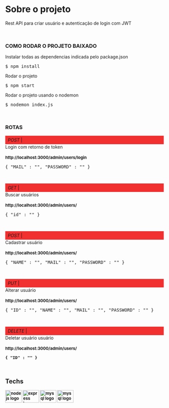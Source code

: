 <h1 align="left">Sobre o projeto</h1>

<p align="left">Rest API para criar usuário e autenticação de login com JWT</p>
<br>
<h3 align="left">COMO RODAR O PROJETO BAIXADO</h3>

<p align="left">Instalar todas as dependencias indicada pelo package.json <br>
<div class="highlight highlight-text-shell-session notranslate position-relative overflow-auto" dir="auto">
  <pre>$ <span class="pl-s1">npm install</span></pre>
</div>

Rodar o projeto<br>

<div class="highlight highlight-text-shell-session notranslate position-relative overflow-auto" dir="auto">
  <pre>$ <span class="pl-s1">npm start</span></pre>
</div>

Rodar o projeto usando o nodemon <br>
<div class="highlight highlight-text-shell-session notranslate position-relative overflow-auto" dir="auto">
  <pre>$ <span class="pl-s1">nodemon index.js</span></pre>
</div>
</p>

<br>

<h3 align="left">ROTAS</h3>

<p align="left"><span style="display: block; padding: 5px 8px; background-color: #F13030"><i>POST </i> |</span>  Login com retorno de token<br><br><strong style="font-size: 13px;">http://localhost:3000/admin/users/login</strong><br>
  <div class="highlight highlight-text-shell-session notranslate position-relative overflow-auto" dir="auto">
    <pre><span class="pl-s1">{ "MAIL" : "", "PASSWORD" : "" }</span></pre>
  </div>
</p>
<br>
<p align="left"><span style="display: block; padding: 5px 8px; background-color: #F13030"><i>GET</i> |</span> Buscar usuários<br><br><strong style="font-size: 13px;">http://localhost:3000/admin/users/</strong><br>
  <div class="highlight highlight-text-shell-session notranslate position-relative overflow-auto" dir="auto">
    <pre><span class="pl-s1">{ "id" : "" }</span></pre>
  </div>
</p>
<br>
<p align="left"><span style="display: block; padding: 5px 8px; background-color: #F13030"><i>POST</i> |</span> Cadastrar usuário<br><br><strong style="font-size: 13px;">http://localhost:3000/admin/users/</strong><br>
  <div class="highlight highlight-text-shell-session notranslate position-relative overflow-auto" dir="auto">
    <pre><span class="pl-s1">{ "NAME" : "", "MAIL" : "", "PASSWORD" : "" }</span></pre>
  </div>
</p>
<br>
<p align="left"><span style="display: block; padding: 5px 8px; background-color: #F13030"><i>PUT</i> |</span> Alterar usuário<br><br><strong style="font-size: 13px;">http://localhost:3000/admin/users/</strong><br>
  <div class="highlight highlight-text-shell-session notranslate position-relative overflow-auto" dir="auto">
    <pre><span class="pl-s1">{ "ID" : "", "NAME" : "", "MAIL" : "", "PASSWORD" : "" }</span></pre>
  </div>
</p>
<br>
<p align="left"><span style="display: block; padding: 5px 8px; background-color: #F13030"><i>DELETE</i> |</span> Deletar usuário usuário<br><br><strong style="font-size: 13px;">http://localhost:3000/admin/users/<strong><br>
  <div class="highlight highlight-text-shell-session notranslate position-relative overflow-auto" dir="auto">
    <pre><span class="pl-s1">{ "ID" : "" }</span></pre>
  </div>
</p>
<br>
<h2 align="left">Techs</h2>

<div align="left">
  <img src="https://cdn.jsdelivr.net/gh/devicons/devicon/icons/nodejs/nodejs-original.svg" height="40" width="52" alt="nodejs logo"  />
  <img src="https://cdn.jsdelivr.net/gh/devicons/devicon/icons/express/express-original.svg" height="40" width="52" alt="express logo"  />
  <img src="https://cdn.jsdelivr.net/gh/devicons/devicon/icons/mysql/mysql-original-wordmark.svg" height="40" width="52" alt="mysql logo"  />
  <img src="https://jwt.io/img/logo.svg" height="40" width="52" alt="mysql logo"  />
</div>
